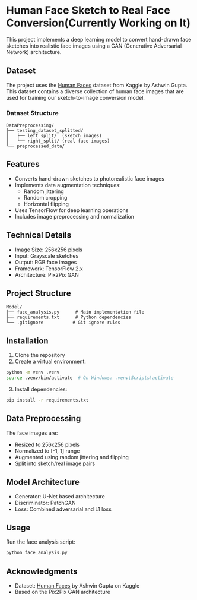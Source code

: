 # Human Face Sketch to Real Face Conversion(Currently Working on It)

This project implements a deep learning model to convert hand-drawn face sketches into realistic face images using a GAN (Generative Adversarial Network) architecture.

## Dataset

The project uses the [Human Faces](https://www.kaggle.com/datasets/ashwingupta3012/human-faces) dataset from Kaggle by Ashwin Gupta. This dataset contains a diverse collection of human face images that are used for training our sketch-to-image conversion model.

### Dataset Structure
```
DataPreprocessing/
├── testing_dataset_splitted/
│   ├── left_split/  (sketch images)
│   └── right_split/ (real face images)
└── preprocessed_data/
```

## Features

- Converts hand-drawn sketches to photorealistic face images
- Implements data augmentation techniques:
  - Random jittering
  - Random cropping
  - Horizontal flipping
- Uses TensorFlow for deep learning operations
- Includes image preprocessing and normalization

## Technical Details

- Image Size: 256x256 pixels
- Input: Grayscale sketches
- Output: RGB face images
- Framework: TensorFlow 2.x
- Architecture: Pix2Pix GAN

## Project Structure

```
Model/
├── face_analysis.py      # Main implementation file
├── requirements.txt      # Python dependencies
└── .gitignore           # Git ignore rules
```

## Installation

1. Clone the repository
2. Create a virtual environment:
```bash
python -m venv .venv
source .venv/bin/activate  # On Windows: .venv\Scripts\activate
```
3. Install dependencies:
```bash
pip install -r requirements.txt
```

## Data Preprocessing

The face images are:
- Resized to 256x256 pixels
- Normalized to [-1, 1] range
- Augmented using random jittering and flipping
- Split into sketch/real image pairs

## Model Architecture

- Generator: U-Net based architecture
- Discriminator: PatchGAN
- Loss: Combined adversarial and L1 loss

## Usage

Run the face analysis script:
```bash
python face_analysis.py
```

## Acknowledgments

- Dataset: [Human Faces](https://www.kaggle.com/datasets/ashwingupta3012/human-faces) by Ashwin Gupta on Kaggle
- Based on the Pix2Pix GAN architecture
